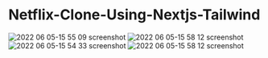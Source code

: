 # Netflix-Clone-Using-Nextjs-Tailwind

![2022 06 05-15 55 09 screenshot](https://user-images.githubusercontent.com/71215996/172046274-882bed64-1445-4886-a97d-0e196a6d5ca5.png)
![2022 06 05-15 58 12 screenshot](https://user-images.githubusercontent.com/71215996/172046284-81e2b05e-2822-43f5-981e-e2d755be76d2.png)
![2022 06 05-15 54 33 screenshot](https://user-images.githubusercontent.com/71215996/172046326-d33d6dfb-2982-43a5-8b26-771c54d24103.png)
![2022 06 05-15 58 12 screenshot](https://user-images.githubusercontent.com/71215996/172046334-bad5cb59-0e91-48d3-abc0-658931b58af9.png)
